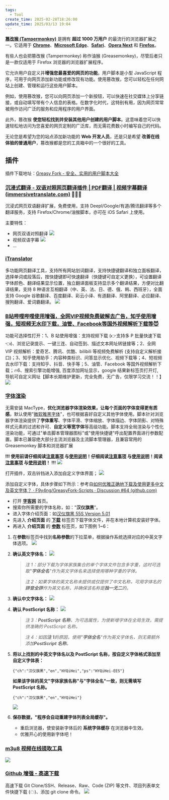 ```yaml
---
tags:
  - Tool
create_time: 2025-02-28T18:26:00
update_time: 2025/03/13 19:04
---
```


[**篡改猴 (Tampermonkey)**](https://www.tampermonkey.net/index.php?browser=edge) 是拥有 **超过 1000 万用户** 的最流行的浏览器扩展之一。它适用于 [**Chrome**](https://www.tampermonkey.net/index.php?browser=chrome)、[**Microsoft Edge**](https://www.tampermonkey.net/index.php?browser=edge)、[**Safari**](https://www.tampermonkey.net/index.php?browser=safari)、[**Opera Next**](https://www.tampermonkey.net/index.php?browser=opera) 和 [**Firefox**](https://www.tampermonkey.net/index.php?browser=firefox)。

有些人也会把篡改猴 (Tampermonkey) 称作油猴 (Greasemonkey)，尽管后者只是一款仅适用于 Firefox 浏览器的浏览器扩展程序。

它允许用户自定义并**增强您最喜爱的网页的功能**。用户脚本是小型 JavaScript 程序，可用于向网页添加新功能或修改现有功能。使用篡改猴，您可以轻松在任何网站上创建、管理和运行这些用户脚本。

例如，使用篡改猴，您可以向网页添加一个新按钮，可以快速在社交媒体上分享链接，或自动填写带有个人信息的表格。在数字化时代，这特别有用，因为网页常常被用作访问广泛的服务和应用程序的用户界面。

此外，篡改猴 **使您轻松找到并安装其他用户创建的用户脚本**。这意味着您可以快速轻松地访问为您喜爱的网页定制的广泛库，而无需花费数小时编写自己的代码。

无论您是希望为您的站点添加新功能的 **Web 开发人员**，还是只是希望 **改善在线体验的普通用户**，篡改猴都是您的工具箱中的一个很好的工具。

## 插件

插件下载地址：[Greasy Fork - 安全、实用的用户脚本大全](https://greasyfork.org/zh-CN)

### [沉浸式翻译 - 双语对照网页翻译插件 | PDF翻译 | 视频字幕翻译 (immersivetranslate.com)](https://immersivetranslate.com/?force=1) 🎉🎉🎉

沉浸式网页双语翻译扩展，免费使用，支持 Deepl/Google/有道/腾讯翻译等多个翻译服务，支持 Firefox/Chrome/油猴脚本，亦可在 iOS Safari 上使用。

主要特性：

- 网页双语对照翻译
  ![](https://img.xiaorang.fun/202502281828396.png)
- 视频双语字幕
  ![](https://img.xiaorang.fun/202502281828151.png)
- …

### [iTranslator](https://greasyfork.org/zh-CN/scripts/453186-itranslator)

多功能网页翻译工具，支持所有网站划词翻译，支持快捷键翻译和独立面板翻译，选择单词或段落后，按快捷键即可快速翻译（快捷键可自定义更换），可设置翻译字体颜色、翻译结果显示位置，独立翻译面板支持显示多个翻译结果，方便对比翻译结果，支持 8 种语言互相翻译（中、英、法、日、德、俄、韩、西班牙），全面支持 Google 谷歌翻译、百度翻译、彩云小译、有道翻译、阿里翻译、必应翻译、搜狗翻译、爱词霸翻译。
![](https://img.xiaorang.fun/202502281829823.png)

### [B站哔哩哔哩使用增强，全网VIP视频免费破解去广告，知乎使用增强，短视频无水印下载，油管、Facebook等国外视频解析下载等😈](https://greasyfork.org/zh-CN/scripts/469407-b站哔哩哔哩使用增强-全网vip视频免费破解去广告-知乎使用增强-短视频无水印下载-油管-facebook等国外视频解析下载等)

功能可选择性打开：1、B 站使用增强：支持视频下载 (👉支持多 P 批量快速下载👈)、浏览记录提示、一键三连、自动签到、描述文本网址转链接等；2、全网 VIP 视频解析：爱奇艺、腾讯、优酷、bilibili 等视频免费解析 (支持自定义解析接口)；3、知乎使用助手：内容种类标识、问答显示优化、视频下载等；4、短视频去水印下载：支持知乎、抖音、快手等；5、油管、Facebook 等国外视频解析下载；🔥6、搜索引擎功能增强, 百度添加网址显示，google 结果新标签页打开灯, 导航可自定义网址【脚本长期维护更新，完全免费，无广告，仅限学习交流！！】
![](https://img.xiaorang.fun/202502281829152.png)

### [字体渲染](https://greasyfork.org/zh-CN/scripts/416688-字体渲染-自用脚本)

无需安装 MacType，**优化浏览器字体渲染效果，让每个页面的字体变得更有质感**。默认使用"<u>微软雅黑字体</u>"，也可根据喜好自定义其他字体使用。脚本针对浏览器字体渲染提供了**字体重写**、字体平滑、字体缩放、字体描边、字体阴影、对特殊样式元素的过滤和许可、**自定义等宽字体**等高级功能。脚本支持全局渲染与个性化渲染功能，可通过"单击脚本管理器图标"或"使用快捷键"呼出配置界面进行参数配置。脚本已兼容绝大部分主流浏览器及主流脚本管理器，且兼容常用的 Greasemonkey 脚本和浏览器扩展

**!!! 使用前请仔细阅读[注意事项](https://greasyfork.org/zh-CN/scripts/416688-字体渲染-自用脚本#warning) 与[使用说明](https://greasyfork.org/zh-CN/scripts/416688-字体渲染-自用脚本#guide)！仔细阅读[注意事项](https://greasyfork.org/zh-CN/scripts/416688-字体渲染-自用脚本#warning) 与[使用说明](https://greasyfork.org/zh-CN/scripts/416688-字体渲染-自用脚本#guide)！阅读[注意事项](https://greasyfork.org/zh-CN/scripts/416688-字体渲染-自用脚本#warning) 与[使用说明](https://greasyfork.org/zh-CN/scripts/416688-字体渲染-自用脚本#guide)！ !!!**
![](https://img.xiaorang.fun/202502281830906.png)

打开插件，双击铃铛进入添加自定义字体界面；
![](https://img.xiaorang.fun/202502281830924.png)

添加自定义字体，具体步骤如下所示：参考自[如何优雅正确地下载及使用更多中文及英文字体？ · F9y4ng/GreasyFork-Scripts · Discussion #64 (github.com)](https://github.com/F9y4ng/GreasyFork-Scripts/discussions/64)

- 打开 **[字客网](https://www.fontke.com/)** 首页。
- 搜索你所需要的字体名称，如："**汉仪旗黑**"。
- 进入字体介绍页面：如[汉仪旗黑 55S Version 5.01](https://www.fontke.com/font/165462969)
- 先进入 **介绍页面** 的 **[下载](https://www.fontke.com/font/165462969/download/)** 标签页下载字体文件，并在本地计算机安装好字体。
- 再进入 **介绍页面** 的 **[参数](https://www.fontke.com/font/165462969/detail/)** 标签页，如下图例 1~6：

1. 在**参数**标签页中找到**名称参数**的下拉菜单，根据操作系统选择对应的中英文字体选项。
   ![](https://img.xiaorang.fun/202502281833934.png)
2. **确认英文字体名：**
   ![](https://img.xiaorang.fun/202502281834189.png)

   > *注 1：部分下载为字体家族集合的单个字体文件包含多字重，这时可选取"**字体全名**"作为英文字体名来选择使用哪种字重的字体。*
   >
   > *注 2：如果字体的英文名称未提供或仅提供了中文名称，可用字体名的**拼音全拼**作为英文名称，并确保该名称是**独一无二**的。*

3. **确认中文字体名：**
   ![](https://img.xiaorang.fun/202502281835828.png)
4. **确认 PostScript 名称：**
   ![](https://img.xiaorang.fun/202502281835535.png)

   > *注 3：**PostScript 名称**，为可选属性，为使新增字体在全局生效，需提供准确的 PostScript 名称。*
   >
   > *注 4：如因**注 1**的原因，使用"**字体全名**"作为英文字体名，则无需额外添加**PostScript 名称**。*

5. **将以上找到的中英文字体名以及 PostScript 名称，按自定义字体格式添加至自定义字体表：**

   ```
   {"ch":"汉仪旗黑","en","HYQiHei","ps":"HYQiHei-EES"}
   ```

   **如果该字体的英文"字体家族名称"与"字体全名"一致，则无需填写 PostScript 名称。**

   ```
   {"ch":"汉仪旗黑","en","HYQiHei"}
   ```

   ![](https://img.xiaorang.fun/202502281835998.png)

6. **保存数据，"程序会自动重建字体列表全局缓存"。**

   - 重启浏览器，使安装新字体后的 **系统字体缓存** 在浏览器中生效。
   - 优雅开心的使用新字体吧！

### [m3u8 视频在线提取工具](https://blog.luckly-mjw.cn/tool-show/m3u8-downloader/index.html)

![](https://img.xiaorang.fun/202502281836122.png)

### [Github 增强 - 高速下载](https://greasyfork.org/zh-CN/scripts/412245-github-增强-高速下载)

高速下载 Git Clone/SSH、Release、Raw、Code (ZIP) 等文件、项目列表单文件快捷下载 (☁)、添加 git clone 命令。
![](https://img.xiaorang.fun/202502281837141.png)
